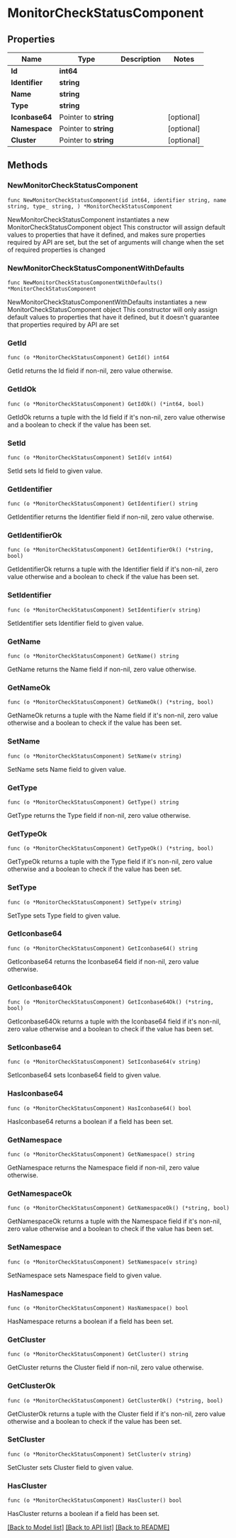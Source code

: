 # MonitorCheckStatusComponent

## Properties

Name | Type | Description | Notes
------------ | ------------- | ------------- | -------------
**Id** | **int64** |  | 
**Identifier** | **string** |  | 
**Name** | **string** |  | 
**Type** | **string** |  | 
**Iconbase64** | Pointer to **string** |  | [optional] 
**Namespace** | Pointer to **string** |  | [optional] 
**Cluster** | Pointer to **string** |  | [optional] 

## Methods

### NewMonitorCheckStatusComponent

`func NewMonitorCheckStatusComponent(id int64, identifier string, name string, type_ string, ) *MonitorCheckStatusComponent`

NewMonitorCheckStatusComponent instantiates a new MonitorCheckStatusComponent object
This constructor will assign default values to properties that have it defined,
and makes sure properties required by API are set, but the set of arguments
will change when the set of required properties is changed

### NewMonitorCheckStatusComponentWithDefaults

`func NewMonitorCheckStatusComponentWithDefaults() *MonitorCheckStatusComponent`

NewMonitorCheckStatusComponentWithDefaults instantiates a new MonitorCheckStatusComponent object
This constructor will only assign default values to properties that have it defined,
but it doesn't guarantee that properties required by API are set

### GetId

`func (o *MonitorCheckStatusComponent) GetId() int64`

GetId returns the Id field if non-nil, zero value otherwise.

### GetIdOk

`func (o *MonitorCheckStatusComponent) GetIdOk() (*int64, bool)`

GetIdOk returns a tuple with the Id field if it's non-nil, zero value otherwise
and a boolean to check if the value has been set.

### SetId

`func (o *MonitorCheckStatusComponent) SetId(v int64)`

SetId sets Id field to given value.


### GetIdentifier

`func (o *MonitorCheckStatusComponent) GetIdentifier() string`

GetIdentifier returns the Identifier field if non-nil, zero value otherwise.

### GetIdentifierOk

`func (o *MonitorCheckStatusComponent) GetIdentifierOk() (*string, bool)`

GetIdentifierOk returns a tuple with the Identifier field if it's non-nil, zero value otherwise
and a boolean to check if the value has been set.

### SetIdentifier

`func (o *MonitorCheckStatusComponent) SetIdentifier(v string)`

SetIdentifier sets Identifier field to given value.


### GetName

`func (o *MonitorCheckStatusComponent) GetName() string`

GetName returns the Name field if non-nil, zero value otherwise.

### GetNameOk

`func (o *MonitorCheckStatusComponent) GetNameOk() (*string, bool)`

GetNameOk returns a tuple with the Name field if it's non-nil, zero value otherwise
and a boolean to check if the value has been set.

### SetName

`func (o *MonitorCheckStatusComponent) SetName(v string)`

SetName sets Name field to given value.


### GetType

`func (o *MonitorCheckStatusComponent) GetType() string`

GetType returns the Type field if non-nil, zero value otherwise.

### GetTypeOk

`func (o *MonitorCheckStatusComponent) GetTypeOk() (*string, bool)`

GetTypeOk returns a tuple with the Type field if it's non-nil, zero value otherwise
and a boolean to check if the value has been set.

### SetType

`func (o *MonitorCheckStatusComponent) SetType(v string)`

SetType sets Type field to given value.


### GetIconbase64

`func (o *MonitorCheckStatusComponent) GetIconbase64() string`

GetIconbase64 returns the Iconbase64 field if non-nil, zero value otherwise.

### GetIconbase64Ok

`func (o *MonitorCheckStatusComponent) GetIconbase64Ok() (*string, bool)`

GetIconbase64Ok returns a tuple with the Iconbase64 field if it's non-nil, zero value otherwise
and a boolean to check if the value has been set.

### SetIconbase64

`func (o *MonitorCheckStatusComponent) SetIconbase64(v string)`

SetIconbase64 sets Iconbase64 field to given value.

### HasIconbase64

`func (o *MonitorCheckStatusComponent) HasIconbase64() bool`

HasIconbase64 returns a boolean if a field has been set.

### GetNamespace

`func (o *MonitorCheckStatusComponent) GetNamespace() string`

GetNamespace returns the Namespace field if non-nil, zero value otherwise.

### GetNamespaceOk

`func (o *MonitorCheckStatusComponent) GetNamespaceOk() (*string, bool)`

GetNamespaceOk returns a tuple with the Namespace field if it's non-nil, zero value otherwise
and a boolean to check if the value has been set.

### SetNamespace

`func (o *MonitorCheckStatusComponent) SetNamespace(v string)`

SetNamespace sets Namespace field to given value.

### HasNamespace

`func (o *MonitorCheckStatusComponent) HasNamespace() bool`

HasNamespace returns a boolean if a field has been set.

### GetCluster

`func (o *MonitorCheckStatusComponent) GetCluster() string`

GetCluster returns the Cluster field if non-nil, zero value otherwise.

### GetClusterOk

`func (o *MonitorCheckStatusComponent) GetClusterOk() (*string, bool)`

GetClusterOk returns a tuple with the Cluster field if it's non-nil, zero value otherwise
and a boolean to check if the value has been set.

### SetCluster

`func (o *MonitorCheckStatusComponent) SetCluster(v string)`

SetCluster sets Cluster field to given value.

### HasCluster

`func (o *MonitorCheckStatusComponent) HasCluster() bool`

HasCluster returns a boolean if a field has been set.


[[Back to Model list]](../README.md#documentation-for-models) [[Back to API list]](../README.md#documentation-for-api-endpoints) [[Back to README]](../README.md)



